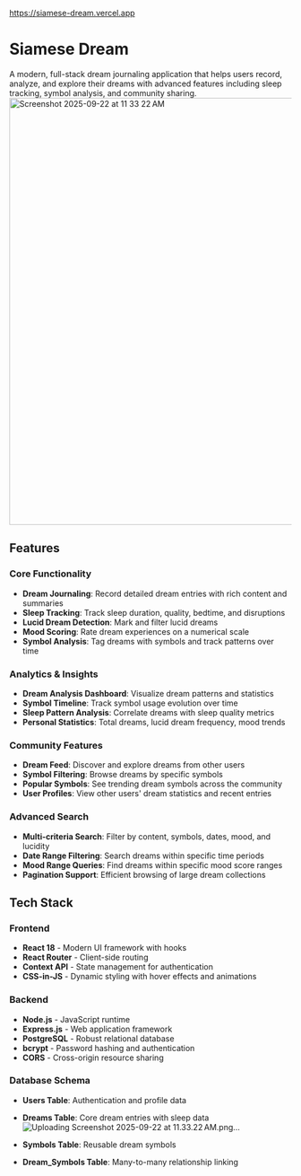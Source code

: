 https://siamese-dream.vercel.app

# Siamese Dream

A modern, full-stack dream journaling application that helps users record, analyze, and explore their dreams with advanced features including sleep tracking, symbol analysis, and community sharing.
<img width="1456" height="761" alt="Screenshot 2025-09-22 at 11 33 22 AM" src="https://github.com/user-attachments/assets/f02b9725-55e4-4ebe-954f-587ca45bea42" />

## Features

### Core Functionality
- **Dream Journaling**: Record detailed dream entries with rich content and summaries
- **Sleep Tracking**: Track sleep duration, quality, bedtime, and disruptions
- **Lucid Dream Detection**: Mark and filter lucid dreams
- **Mood Scoring**: Rate dream experiences on a numerical scale
- **Symbol Analysis**: Tag dreams with symbols and track patterns over time

### Analytics & Insights
- **Dream Analysis Dashboard**: Visualize dream patterns and statistics
- **Symbol Timeline**: Track symbol usage evolution over time
- **Sleep Pattern Analysis**: Correlate dreams with sleep quality metrics
- **Personal Statistics**: Total dreams, lucid dream frequency, mood trends

### Community Features
- **Dream Feed**: Discover and explore dreams from other users
- **Symbol Filtering**: Browse dreams by specific symbols
- **Popular Symbols**: See trending dream symbols across the community
- **User Profiles**: View other users' dream statistics and recent entries

### Advanced Search
- **Multi-criteria Search**: Filter by content, symbols, dates, mood, and lucidity
- **Date Range Filtering**: Search dreams within specific time periods
- **Mood Range Queries**: Find dreams within specific mood score ranges
- **Pagination Support**: Efficient browsing of large dream collections

## Tech Stack

### Frontend
- **React 18** - Modern UI framework with hooks
- **React Router** - Client-side routing
- **Context API** - State management for authentication
- **CSS-in-JS** - Dynamic styling with hover effects and animations

### Backend
- **Node.js** - JavaScript runtime
- **Express.js** - Web application framework
- **PostgreSQL** - Robust relational database
- **bcrypt** - Password hashing and authentication
- **CORS** - Cross-origin resource sharing

### Database Schema
- **Users Table**: Authentication and profile data
- **Dreams Table**: Core dream entries with sleep data![Uploading Screenshot 2025-09-22 at 11.33.22 AM.png…]()

- **Symbols Table**: Reusable dream symbols
- **Dream_Symbols Table**: Many-to-many relationship linking

